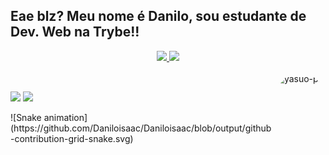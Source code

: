 ## Eae blz? Meu nome é Danilo, sou estudante de Dev. Web na Trybe!!  
<div align="center">
  <a href="https://github.com/Daniloisaac">
  <img height="165em" src="https://github-readme-stats.vercel.app/api?username=Daniloisaac&show_icons=true&theme=dark&include_all_commits=true&count_private=true&theme=react&hide_border=true&bg_color=0D1117"/>
  <img height="165em" src="https://github-readme-stats.vercel.app/api/top-langs/?username=Daniloisaac&layout=compact&langs_count=7&theme=dark_private=true&layout=compact&theme=react&hide_border=true&bg_color=0D1117"/>
</div>
<div style="display: inline_block"><br>
 
 
  
  <img align="right" alt="yasuo-pic" height="150" style="border-radius:50px;" src="https://c.tenor.com/fgQOn7jbs_AAAAAC/yasuo.gif(https://c.tenor.com/fgQOn7jbs_AAAAAC/yasuo.gif))">
</div>
  
  ##
 
    
  <a href = "mailto:daniloisaac942@gmail.com"><img src="https://img.shields.io/badge/-Gmail-%23333?style=for-the-badge&logo=gmail&logoColor=white" target="_blank"></a>
  <a href="https://www.linkedin.com/in/danilo-isaac-0034b1238/" target="_blank"><img src="https://img.shields.io/badge/-LinkedIn-%230077B5?style=for-the-badge&logo=linkedin&logoColor=white" target="_blank"></a> 
 
 
</div>
![Snake animation](https://github.com/Daniloisaac/Daniloisaac/blob/output/github-contribution-grid-snake.svg)
